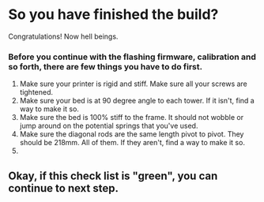 # So you have finished the build?
Congratulations! Now hell beings.

### Before you continue with the flashing firmware, calibration and so forth, there are few things you have to do first.
1. Make sure your printer is rigid and stiff. Make sure all your screws are tightened.
2. Make sure your bed is at 90 degree angle to each tower. If it isn't, find a way to make it so.
3. Make sure the bed is 100% stiff to the frame. It should not wobble or jump around on the potential springs that you've used.
4. Make sure the diagonal rods are the same length pivot to pivot. They should be 218mm. All of them. If they aren't, find a way to make it so.
5. 

## Okay, if this check list is "green", you can continue to next step.